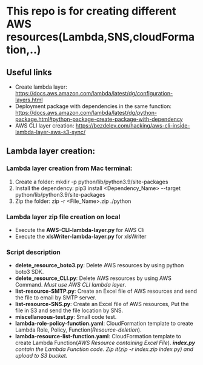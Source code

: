 # This repo is for creating different AWS resources(Lambda,SNS,cloudFormation,..)
## Useful links
* Create lambda layer: https://docs.aws.amazon.com/lambda/latest/dg/configuration-layers.html
* Deployment package with dependencies in the same function: https://docs.aws.amazon.com/lambda/latest/dg/python-package.html#python-package-create-package-with-dependency
* AWS CLI layer creation: https://bezdelev.com/hacking/aws-cli-inside-lambda-layer-aws-s3-sync/

## Lambda layer creation:
### Lambda layer creation from Mac terminal:
1. Create a folder: mkdir -p python/lib/python3.9/site-packages
2. Install the dependency: pip3 install <Dependency_Name> --target python/lib/python3.9/site-packages
3. Zip the folder: zip -r <File_Name>.zip ./python  

### Lambda layer zip file creation on local
* Execute the **AWS-CLI-lambda-layer.py** for AWS Cli
* Execute the **xlsWriter-lambda-layer.py** for xlsWriter

### Script description
* **delete_resource_boto3.py**: Delete AWS resources by using python boto3 SDK.
* **delete_resource_CLI.py**: Delete AWS resources by using AWS Command. *Must use AWS CLI lambda layer*.
* **list-resource-SMTP.py**: Create an Excel file of AWS resources and send the file to email by SMTP server.
* **list-resource-SNS.py**: Create an Excel file of AWS resources, Put the file in S3 and send the file location by SNS.
* **miscellaneous-test.py**: Small code test.
* **lambda-role-policy-function.yaml**: CloudFormation template to create Lambda Role, Policy, Function(*Resource-deletion*).
* **lambda-resource-list-function.yaml**: CloudFormation template to create Lambda Function(*AWS Resource containing Excel File*). ***index.py** contain the Lambda Function code. Zip it(*zip -r index.zip index.py*) and upload to S3 bucket.*